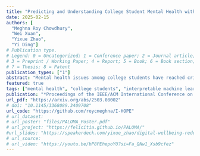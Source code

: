 ```yaml
---
title: "Predicting and Understanding College Student Mental Health with Interpretable Machine Learning"
date: 2025-02-15
authors: [
  "Meghna Roy Chowdhury",
  "Wei Xuan",
  "Yixue Zhao",
  "Yi Ding"]
# Publication type.
# Legend: 0 = Uncategorized; 1 = Conference paper; 2 = Journal article;
# 3 = Preprint / Working Paper; 4 = Report; 5 = Book; 6 = Book section;
# 7 = Thesis; 8 = Patent
publication_types: ["1"]
abstract: "Mental health issues among college students have reached critical levels, significantly impacting academic performance and overall wellbeing. Predicting and understanding mental health status among college students is challenging due to three main factors: the necessity for large-scale longitudinal datasets, the prevalence of black-box machine learning models lacking transparency, and the tendency of existing approaches to provide aggregated insights at the population level rather than individualized understanding. To tackle these challenges, this paper presents I-HOPE, the first Interpretable Hierarchical mOdel for Personalized mEntal health prediction. I-HOPE is a two-stage hierarchical model that connects raw behavioral features to mental health status through five defined behavioral categories as interaction labels. We evaluate I-HOPE on the College Experience Study, the longest longitudinal mobile sensing dataset. This dataset spans five years and captures data from both pre-pandemic periods and the COVID-19 pandemic. I-HOPE achieves a prediction accuracy of 91%, significantly surpassing the 60-70% accuracy of baseline methods. In addition, I-HOPE distills complex patterns into interpretable and individualized insights, enabling the future development of tailored interventions and improving mental health support."
featured: true
tags: ["mental health", "college students", "interpretable machine learning", "personalized prediction"]
publication: "*Proceedings of the IEEE/ACM International Conference on Connected Health: Applications, Systems, and Engineering Technologies 2025* (**CHASE**)"
url_pdf: "https://arxiv.org/abs/2503.08002"
# doi: "10.1145/3368089.3409708"
url_code: "https://github.com/roycmeghna/I-HOPE"
# url_dataset:
# url_poster: "files/PALOMA_Poster.pdf"
# url_project: "https://felicitia.github.io/PALOMA/"
#url_slides: "https://speakerdeck.com/yixue_zhao/digital-wellbeing-redefined-toward-user-centric-approach-for-positive-social-media-engagement"
# url_source:
# url_video: "https://youtu.be/bP8PEhepoYU?si=Fa_QNw1_Xsb9cfez"
---
```


